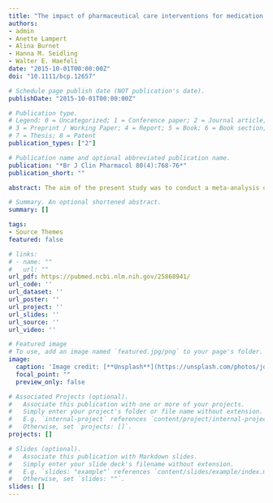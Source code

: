 ```yaml
---
title: "The impact of pharmaceutical care interventions for medication underuse in older people: a systematic review and meta-analysis"
authors:
- admin
- Anette Lampert
- Alina Burnet
- Hanna M. Seidling
- Walter E. Haefeli
date: "2015-10-01T00:00:00Z"
doi: "10.1111/bcp.12657"

# Schedule page publish date (NOT publication's date).
publishDate: "2015-10-01T00:00:00Z"

# Publication type.
# Legend: 0 = Uncategorized; 1 = Conference paper; 2 = Journal article;
# 3 = Preprint / Working Paper; 4 = Report; 5 = Book; 6 = Book section;
# 7 = Thesis; 8 = Patent
publication_types: ["2"]

# Publication name and optional abbreviated publication name.
publication: "*Br J Clin Pharmacol 80(4):768-76*"
publication_short: ""

abstract: The aim of the present study was to conduct a meta-analysis of controlled trials assessing the impact of pharmaceutical care interventions (e.g. medication reviews) on medication underuse in older patients (65 years or older). The databases MEDLINE and EMBASE were searched for controlled studies, and data on interventions, patient characteristics and exposure, and outcome assessment were extracted. Risk of bias was assessed using the Cochrane Collaboration's risk of bias table. Results from reported outcomes were synthesized in multivariate random effects meta-analysis, subgroup meta-analysis and meta-regression. From 954 identified articles, nine controlled studies, mainly comprising a medication review, were included (2542 patients). These interventions were associated with significant reductions in the mean number of omitted drugs per patient (estimate from six studies with 1469 patients: - 0.44) and the proportion of patients with one or more omitted drugs (odds ratio from eight studies with 1833 patients: 0.29). The only significant influential factor for improving success was the utilization of explicit screening instruments when conducting a medication review (P = 0.033). Pharmaceutical care interventions, including medication reviews, can significantly reduce medication underuse in older people. The use of explicit screening instruments alone or in combination with implicit reasoning is strongly recommendable for clinical practice. 

# Summary. An optional shortened abstract.
summary: []

tags:
- Source Themes
featured: false

# links:
# - name: ""
#   url: ""
url_pdf: https://pubmed.ncbi.nlm.nih.gov/25868941/
url_code: ''
url_dataset: ''
url_poster: ''
url_project: ''
url_slides: ''
url_source: ''
url_video: ''

# Featured image
# To use, add an image named `featured.jpg/png` to your page's folder. 
image:
  caption: 'Image credit: [**Unsplash**](https://unsplash.com/photos/jdD8gXaTZsc)'
  focal_point: ""
  preview_only: false

# Associated Projects (optional).
#   Associate this publication with one or more of your projects.
#   Simply enter your project's folder or file name without extension.
#   E.g. `internal-project` references `content/project/internal-project/index.md`.
#   Otherwise, set `projects: []`.
projects: []

# Slides (optional).
#   Associate this publication with Markdown slides.
#   Simply enter your slide deck's filename without extension.
#   E.g. `slides: "example"` references `content/slides/example/index.md`.
#   Otherwise, set `slides: ""`.
slides: []
---
```


